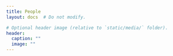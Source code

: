 ```yaml
---
title: People
layout: docs  # Do not modify.

# Optional header image (relative to `static/media/` folder).
header:
  caption: ""
  image: ""
---
```



